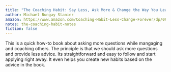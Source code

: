 ```yaml
---
title: "The Coaching Habit: Say Less, Ask More & Change the Way You Lead Forever"
author: Michael Bungay Stanier
amazon: https://www.amazon.com/Coaching-Habit-Less-Change-Forever/dp/0978440749
notes: the-coaching-habit-notes
fiction: false
---
```

This is a quick how-to book about asking more questions while mangaging and coaching others. The principle is that we should ask more questions and provide less advice. Its straightforward and easy to follow and start applying right away. It even helps you create new habits based on the advice in the book.
